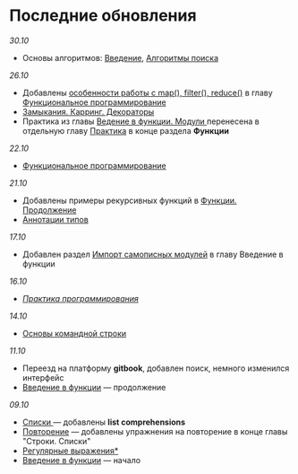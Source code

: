 # Последние обновления

_30.10_

* Основы алгоритмов: [Введение](osnovy-algoritmov/vvedenie.md), [Алгоритмы поиска](osnovy-algoritmov/algoritmy-poiska.md)

_26.10_

* Добавлены [особенности работы с map(), filter(), reduce()](funkcii/funkcionalnoe-programmirovanie.md#osobennosti-obektov-map-filter-reduce) в главу [Функциональное программирование](funkcii/funkcionalnoe-programmirovanie.md)
* [Замыкания. Карринг. Декораторы](funkcii/funkcionalnoe-programmirovanie-2.0.md)
* Практика из главы [Ведение в функции. Модули ](funkcii/vvedenie-v-funkcii.md)перенесена в отдельную главу [Практика](funkcii/praktika.md) в конце раздела **Функции**

_22.10_

* [Функциональное программирование](funkcii/funkcionalnoe-programmirovanie.md)

_21.10_

* Добавлены примеры рекурсивных функций в [Функции. Продолжение](funkcii/funkcii-2.0.md)
* [Аннотации типов](praktika-programmirovaniya/annotacii-tipov.md)

_17.10_

* Добавлен раздел [Импорт самописных модулей](funkcii/vvedenie-v-funkcii.md#import-samopisnykh-modulei) в главу Введение в функции

_16.10_

* [_Практика программирования_](broken-reference)

_14.10_

* [Основы командной строки](vvedenie-v-python/osnovy-komandnoi-stroki.md)

_11.10_

* Переезд на платформу **gitbook**, добавлен поиск, немного изменился интерфейс
* [Введение в функции](funkcii/vvedenie-v-funkcii.md) — продолжение

_09.10_

* [Списки ](stroki.-spiski/spiski.md)— добавлены **list comprehensions**
* [Повторение](stroki.-spiski/povtorenie.md) — добавлены упражнения на повторение в конце главы "Строки. Списки"
* [Регулярные выражения\*](stroki.-spiski/regulyarnye-vyrazheniya-regex.md)
* [Введение в функции](funkcii/vvedenie-v-funkcii.md) — начало

